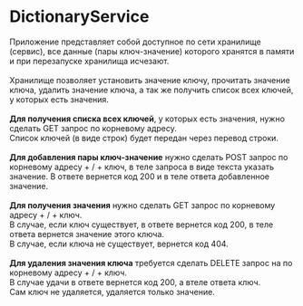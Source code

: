 # DictionaryService

Приложение представляет собой доступное по сети хранилище (сервис), все данные (пары ключ-значение) которого хранятся в памяти и при перезапуске хранилища исчезают.<br>
<br>
Хранилище позволяет установить значение ключу, прочитать значение ключа, удалить значение ключа, а так же получить список всех ключей, у которых есть значения.<br>
<br>
<b>Для получения списка всех ключей</b>, у которых есть значения, нужно сделать GET запрос по корневому адресу.<br>
Список ключей (в виде строк) будет передан через перевод строки.<br>
<br>
<b>Для добавления пары ключ-значение</b> нужно сделать POST запрос по корневому адресу + / + ключ, в теле запроса в виде текста указать значение.
В ответе вернется код 200 и в теле ответа добавленное значение.<br>
<br>
<b>Для получения значения</b> нужно сделать GET запрос по корневому адресу + / + ключ.<br>
В случае, если ключ существует, в ответе вернется код 200, в теле ответа вернется значение этого ключа.<br>
В случае, если ключа не существует, вернется код 404.<br>
<br>
<b>Для удаления значения ключа</b> требуется сделать DELETE запрос на по корневому адресу + / + ключ.<br>
В случае удачи в ответе вернется код 200, а втеле ответа ключ.<br>
Сам ключ не удаляется, удаляется только значение.<br>
